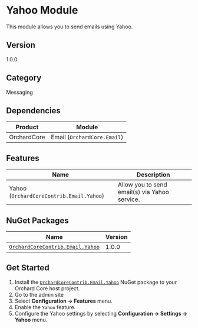 # Yahoo Module

This module allows you to send emails using Yahoo.

## Version

1.0.0

## Category

Messaging

## Dependencies

| Product | Module |
| --- | --- |
| OrchardCore | Email (`OrchardCore.Email`) |

## Features

| Name | Description |
| --- | --- |
| Yahoo (`OrchardCoreContrib.Email.Yahoo`) | Allow you to send email(s) via Yahoo service. |


## NuGet Packages

| Name | Version |
| --- | --- |
| [`OrchardCoreContrib.Email.Yahoo`](https://www.nuget.org/packages/OrchardCoreContrib.Email.Yahoo/) | 1.0.0 |

## Get Started

1. Install the [`OrchardCoreContrib.Email.Yahoo`](https://www.nuget.org/packages/OrchardCoreContrib.Email.Yahoo/) NuGet package to your Orchard Core host project.
2. Go to the admin site
3. Select **Configuration -> Features** menu.
4. Enable the `Yahoo` feature.
5. Configure the Yahoo settings by selecting **Configuration -> Settings -> Yahoo** menu.
